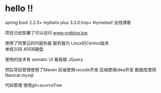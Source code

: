 # hello !!
spring boot 2.2.5+ mybatis plus 3.3.0.tmp+ thymeleaf 全栈博客

项目已经部署了可以访问
www.yrqblog.top

使用了阿里云的t5服务器
服务器为 Linux的Centos版本   
单核2GB 40GB硬盘

使用的技术有
sematic UI
看板娘
JQuery

然后项目管理使用了Maven
前端使用vscode开发
后端使用idea开发
数据库使用Navicat mysql

代码管理
使用git+sourceTree
